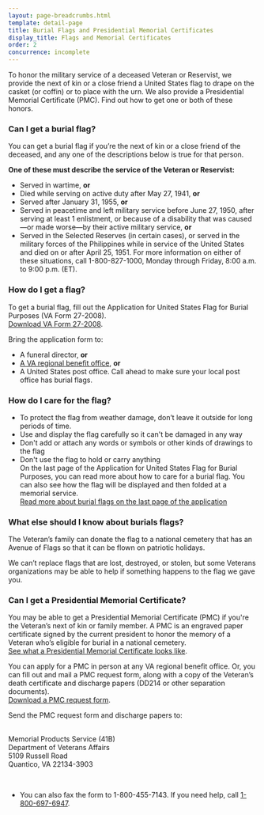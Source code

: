 ```yaml
---
layout: page-breadcrumbs.html
template: detail-page
title: Burial Flags and Presidential Memorial Certificates
display_title: Flags and Memorial Certificates
order: 2
concurrence: incomplete
---
```


<div class="va-introtext">

To honor the military service of a deceased Veteran or Reservist, we provide the next of kin or a close friend a United States flag to drape on the casket (or coffin) or to place with the urn. We also provide a Presidential Memorial Certificate (PMC). Find out how to get one or both of these honors.

</div>

<div class="feature">

### Can I get a burial flag?

You can get a burial flag if you’re the next of kin or a close friend of the deceased, and any one of the descriptions below is true for that person.

**One of these must describe the service of the Veteran or Reservist:**

- Served in wartime, **or**
- Died while serving on active duty after May 27, 1941, **or**
- Served after January 31, 1955, **or**
- Served in peacetime and left military service before June 27, 1950, after serving at least 1 enlistment, or because of a disability that was caused—or made worse—by their active military service, **or**
- Served in the Selected Reserves (in certain cases), or served in the military forces of the Philippines while in service of the United States and died on or after April 25, 1951. For more information on either of these situations, call 1-800-827-1000, Monday through Friday, 8:00 a.m. to 9:00 p.m. (ET).

</div>

### How do I get a flag?

To get a burial flag, fill out the Application for United States Flag for Burial Purposes (VA Form 27-2008). <br>
[Download VA Form 27-2008](https://www.vba.va.gov/pubs/forms/VBA-27-2008-ARE.pdf).

Bring the application form to:
- A funeral director, **or**
- [A VA regional benefit office](http://www.benefits.va.gov/benefits/offices.asp), **or**
- A United States post office. Call ahead to make sure your local post office has burial flags.

### How do I care for the flag?

- To protect the flag from weather damage, don’t leave it outside for long periods of time.
- Use and display the flag carefully so it can't be damaged in any way
- Don't add or attach any words or symbols or other kinds of drawings to the flag
- Don't use the flag to hold or carry anything <br>
On the last page of the Application for United States Flag for Burial Purposes, you can read more about how to care for a burial flag. You can also see how the flag will be displayed and then folded at a memorial service. <br>
[Read more about burial flags on the last page of the application](https://www.vba.va.gov/pubs/forms/VBA-27-2008-ARE.pdf)

### What else should I know about burials flags?
The Veteran’s family can donate the flag to a national cemetery that has an Avenue of Flags so that it can be flown on patriotic holidays.

We can’t replace flags that are lost, destroyed, or stolen, but some Veterans organizations may be able to help if something happens to the flag we gave you.

<div class="feature" markdown="0">

### Can I get a Presidential Memorial Certificate?

You may be able to get a Presidential Memorial Certificate (PMC) if you're the Veteran’s next of kin or family member. A PMC is an engraved paper certificate signed by the current president to honor the memory of a Veteran who’s eligible for burial in a national cemetery.<br>
[See what a Presidential Memorial Certificate looks like](https://www.cem.va.gov/cem/docs/factsheets/pmc.pdf).

You can apply for a PMC in person at any VA regional benefit office. Or, you can fill out and mail a PMC request form, along with a copy of the Veteran’s death certificate and discharge papers (DD214 or other separation documents). <br>
[Download a PMC request form](https://www.va.gov/vaforms/va/pdf/VA40-0247.pdf).

Send the PMC request form and discharge papers to:
<br><br>
<p class="va-address-block">
    Memorial Products Service (41B)<br>
    Department of Veterans Affairs<br>
    5109 Russell Road<br>
    Quantico, VA 22134-3903<br>
</p>
<br>

  - You can also fax the form to 1-800-455-7143. If you need help, call <a href="tel:+18006976947">1-800-697-6947</a>.
</div>
